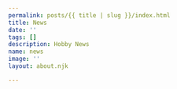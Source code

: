 ```yaml
---
permalink: posts/{{ title | slug }}/index.html
title: News
date: ''
tags: []
description: Hobby News
name: news
image: ''
layout: about.njk

---
```

